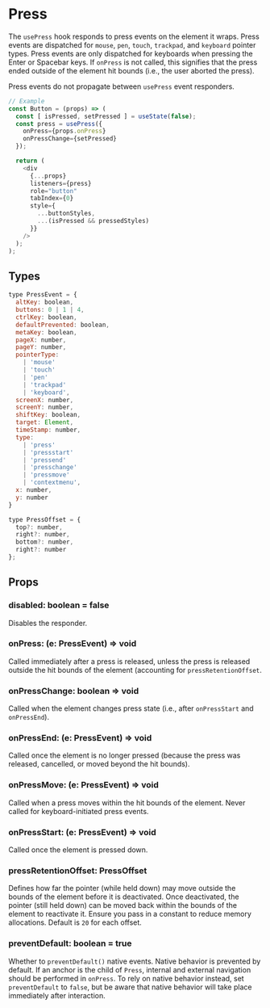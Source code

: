 # Press

The `usePress` hook responds to press events on the element it wraps. Press
events are dispatched for `mouse`, `pen`, `touch`, `trackpad`, and `keyboard`
pointer types. Press events are only dispatched for keyboards when pressing the
Enter or Spacebar keys. If `onPress` is not called, this signifies that the
press ended outside of the element hit bounds (i.e., the user aborted the
press).

Press events do not propagate between `usePress` event responders.

```js
// Example
const Button = (props) => (
  const [ isPressed, setPressed ] = useState(false);
  const press = usePress({
    onPress={props.onPress}
    onPressChange={setPressed}
  });

  return (
    <div
      {...props}
      listeners={press}
      role="button"
      tabIndex={0}
      style={
        ...buttonStyles,
        ...(isPressed && pressedStyles)
      }}
    />
  );
);
```

## Types

```js
type PressEvent = {
  altKey: boolean,
  buttons: 0 | 1 | 4,
  ctrlKey: boolean,
  defaultPrevented: boolean,
  metaKey: boolean,
  pageX: number,
  pageY: number,
  pointerType:
    | 'mouse'
    | 'touch'
    | 'pen'
    | 'trackpad'
    | 'keyboard',
  screenX: number,
  screenY: number,
  shiftKey: boolean,
  target: Element,
  timeStamp: number,
  type:
    | 'press'
    | 'pressstart'
    | 'pressend'
    | 'presschange'
    | 'pressmove'
    | 'contextmenu',
  x: number,
  y: number
}

type PressOffset = {
  top?: number,
  right?: number,
  bottom?: number,
  right?: number
};
```

## Props

### disabled: boolean = false

Disables the responder.

### onPress: (e: PressEvent) => void

Called immediately after a press is released, unless the press is released
outside the hit bounds of the element (accounting for `pressRetentionOffset`.

### onPressChange: boolean => void

Called when the element changes press state (i.e., after `onPressStart` and
`onPressEnd`).

### onPressEnd: (e: PressEvent) => void

Called once the element is no longer pressed (because the press was released,
cancelled, or moved beyond the hit bounds).

### onPressMove: (e: PressEvent) => void

Called when a press moves within the hit bounds of the element. Never called for
keyboard-initiated press events.  

### onPressStart: (e: PressEvent) => void

Called once the element is pressed down.

### pressRetentionOffset: PressOffset

Defines how far the pointer (while held down) may move outside the bounds of the
element before it is deactivated. Once deactivated, the pointer (still held
down) can be moved back within the bounds of the element to reactivate it.
Ensure you pass in a constant to reduce memory allocations. Default is `20` for
each offset.

### preventDefault: boolean = true

Whether to `preventDefault()` native events. Native behavior is prevented by
default. If an anchor is the child of `Press`, internal and external navigation
should be performed in `onPress`. To rely on native behavior instead, set
`preventDefault` to `false`, but be aware that native behavior will take place
immediately after interaction.
